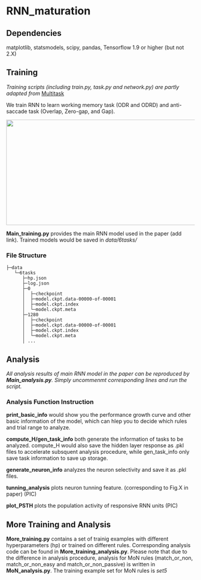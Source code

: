 # RNN_maturation

## Dependencies

matplotlib, statsmodels, scipy, pandas, Tensorflow 1.9 or higher (but not 2.X)

## Training

*Training scripts (including train.py, task.py and network.py) are partly adapted from* <a href="https://github.com/gyyang/multitask">Multitask</a> 

We train RNN to learn working memory task (ODR and ODRD) and anti-saccade task (Overlap, Zero-gap, and Gap).

<p align="center">
	<img src="https://github.com/xinzhoucs/RNN_BrainMaturation/blob/master/example/Tasks.jpg"  width="783" height="282">
</p>

**Main_training.py** provides the main RNN model used in the paper (add link). Trained models would be saved in *data/6tasks/*

### File Structure
```
├─data
   └─6tasks
      ├─hp.json
      ├─log.json
      ├─0
      │  ├─checkpoint
      │  ├─model.ckpt.data-00000-of-00001
      │  ├─model.ckpt.index
      │  └─model.ckpt.meta
      ├─1280
      │  ├─checkpoint
      │  ├─model.ckpt.data-00000-of-00001
      │  ├─model.ckpt.index
      │  └─model.ckpt.meta
      │ ...
```
## Analysis
*All analysis results of main RNN model in the paper can be reproduced by **Main_analysis.py**. Simply uncommenmt corresponding lines and run the script.*

### Analysis Function Instruction
**print_basic_info** would show you the performance growth curve and other basic information of the model, which can hlep you to decide which rules and trial range to analyze.

**compute_H/gen_task_info** both generate the information of tasks to be analyzed. compute_H would also save the hidden layer response as .pkl files to accelerate subsquent analysis procedure, while gen_task_info only save task information to save up storage. 

**generate_neuron_info** analyzes the neuron selectivity and save it as .pkl files.

**tunning_analysis**  plots neuron tunning feature. (corresponding to Fig.X in paper)
(PIC)

**plot_PSTH** plots the population activity of responsive RNN units
(PIC)

## More Training and Analysis

**More_training.py** contains a set of trainig examples with different hyperparameters (hp) or trained on different rules. Corresponding analysis code can be found in **More_training_analysis.py**. Please note that due to the difference in analysis procedure, analysis for MoN rules (match_or_non, match_or_non_easy and match_or_non_passive) is written in **MoN_analysis.py**. The training example set for MoN rules is *set5*
